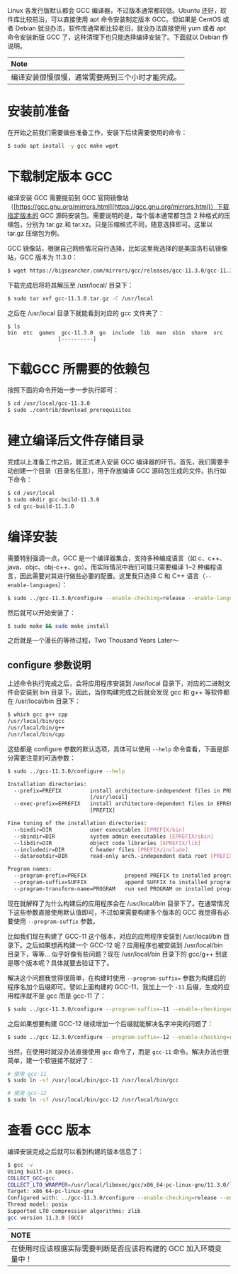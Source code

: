 Linux 各发行版默认都会 GCC 编译器，不过版本通常都较低。Ubuntu 还好，软件库比较前沿，可以直接使用 apt 命令安装制定版本 GCC。但如果是 CentOS 或者 Debian 就没办法，软件库通常都比较老旧，就没办法直接使用 yum 或者 apt 命令安装新版 GCC 了，这种清理下也只能选择编译安装了。下面就以 Debian 作说明。

|**Note**|
|:-------|
|编译安装很慢很慢，通常需要两到三个小时才能完成。|

# 安装前准备

在开始之前我们需要做些准备工作，安装下后续需要使用的命令：

```bash
$ sudo apt install -y gcc make wget
```


# 下载制定版本 GCC

编译安装 GCC 需要提前到 GCC 官网镜像站（[https://gcc.gnu.org/mirrors.html](https://gcc.gnu.org/mirrors.html)）下载指定版本的 GCC 源码安装包。需要说明的是，每个版本通常都包含 2 种格式的压缩包，分别为 tar.gz 和 tar.xz。只是压缩格式不同，随意选择即可。这里以 tar.gz 压缩包为例。

GCC 镜像站，根据自己网络情况自行选择，比如这里我选择的是美国洛杉矶镜像站，GCC 版本为 11.3.0：

```bash
$ wget https://bigsearcher.com/mirrors/gcc/releases/gcc-11.3.0/gcc-11.3.0.tar.gz
```

下载完成后将将其解压至 /usr/local/ 目录下：

```bash
$ sudo tar xvf gcc-11.3.0.tar.gz -C /usr/local
```

之后在 /usr/local 目录下就能看到对应的 gcc 文件夹了：

```
$ ls
bin  etc  games  gcc-11.3.0  go  include  lib  man  sbin  share  src
                [----------]
```

# 下载GCC 所需要的依赖包

按照下面的命令开始一步一步执行即可：

```bash
$ cd /usr/local/gcc-11.3.0
$ sudo ./contrib/download_prerequisites
```

# 建立编译后文件存储目录

完成以上准备工作之后，就正式进入安装 GCC 编译器的环节。首先，我们需要手动创建一个目录（目录名任意），用于存放编译 GCC 源码包生成的文件。执行如下命令：

```bash
$ cd /usr/local
$ sudo mkdir gcc-build-11.3.0
$ cd gcc-build-11.3.0
```

#  编译安装

需要特别强调一点，GCC 是一个编译器集合，支持多种编成语言（如 c、c++、java、objc、obj-c++、go）。而实际情况中我们可能只需要编译 1~2 种编程语言，因此需要对其进行做些必要的配置。这里我只选择 C 和 C++ 语言（`--enable-languages`）：

```bash
$ sudo ../gcc-11.3.0/configure --enable-checking=release --enable-languages=c,c++ --disable-multilib
```

然后就可以开始安装了：

```bash
$ sudo make && sudo make install
```

之后就是一个漫长的等待过程，Two Thousand Years Later～

## configure 参数说明

上述命令执行完成之后，会将应用程序安装到 /usr/local 目录下，对应的二进制文件会安装到 bin 目录下。因此，当你构建完成之后就会发现 gcc 和 g++ 等软件都在 /usr/local/bin 目录下：

```bash
$ which gcc g++ cpp
/usr/local/bin/gcc
/usr/local/bin/g++
/usr/local/bin/cpp
```

这些都是 configure 参数的默认选项，具体可以使用 `--help` 命令查看，下面是部分需要注意的可选参数：

```bash
$ sudo ../gcc-11.3.0/configure --help

Installation directories:
  --prefix=PREFIX         install architecture-independent files in PREFIX
                          [/usr/local]
  --exec-prefix=EPREFIX   install architecture-dependent files in EPREFIX
                          [PREFIX]

Fine tuning of the installation directories:
  --bindir=DIR            user executables [EPREFIX/bin]
  --sbindir=DIR           system admin executables [EPREFIX/sbin]
  --libdir=DIR            object code libraries [EPREFIX/lib]
  --includedir=DIR        C header files [PREFIX/include]
  --datarootdir=DIR       read-only arch.-independent data root [PREFIX/share]

Program names:
  --program-prefix=PREFIX            prepend PREFIX to installed program names
  --program-suffix=SUFFIX            append SUFFIX to installed program names
  --program-transform-name=PROGRAM   run sed PROGRAM on installed program names
```

现在就解释了为什么构建后的应用程序会在 /usr/local/bin 目录下了。在通常情况下这些参数直接使用默认值即可，不过如果需要构建多个版本的 GCC 我觉得有必要使用 `--program-suffix` 参数。

比如我们现在构建了 GCC-11 这个版本，对应的应用程序安装到 /usr/local/bin 目录下。之后如果想再构建一个 GCC-12 呢？应用程序也被安装到 /usr/local/bin 目录下，等等... 似乎好像有些问题？现在 /usr/local/bin 目录下的 gcc/g++ 到底是哪个版本呢？具体就要去验证下了。

解决这个问题我觉得很简单，在构建时使用 `--program-suffix=` 参数为构建后的程序名加个后缀即可。譬如上面构建的 GCC-11，我加上一个 `-11` 后缀，生成的应用程序就不是 gcc 而是 gcc-11 了：

```bash
$ sudo ../gcc-11.3.0/configure --program-suffix=-11 --enable-checking=release --enable-languages=c,c++ --disable-multilib
```

之后如果想要构建 GCC-12 继续增加一个后缀就能解决名字冲突的问题了：

```bash
$ sudo ../gcc-12.3.0/configure --program-suffix=-12 --enable-checking=release --enable-languages=c,c++ --disable-multilib
```

当然，在使用时就没办法直接使用 `gcc` 命令了，而是 `gcc-11` 命令。解决办法也很简单，建一个软链接不就好了：

```bash
# 使用 gcc-11
$ sudo ln -sf /usr/local/bin/gcc-11 /usr/local/bin/gcc

# 使用 gcc-12
$ sudo ln -sf /usr/local/bin/gcc-12 /usr/local/bin/gcc
```

# 查看 GCC 版本

编译安装完成之后就可以看到构建的版本信息了：

```bash
$ gcc -v
Using built-in specs.
COLLECT_GCC=gcc
COLLECT_LTO_WRAPPER=/usr/local/libexec/gcc/x86_64-pc-linux-gnu/11.3.0/lto-wrapper
Target: x86_64-pc-linux-gnu
Configured with: ../gcc-11.3.0/configure --enable-checking=release --enable-languages=c,c++ --disable-multilib
Thread model: posix
Supported LTO compression algorithms: zlib
gcc version 11.3.0 (GCC)
```

|**NOTE**|
|:-------|
|在使用时应该根据实际需要判断是否应该将构建的 GCC 加入环境变量中！|